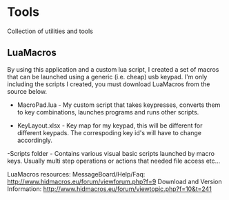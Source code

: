 # Tools
Collection of utilities and tools

LuaMacros
-------------------------
By using this application and a custom lua script, I created a set of macros that can be launched using a generic (i.e. cheap) usb keypad. I'm only including the scripts I created, you must download LuaMacros from the source below.

- MacroPad.lua - My custom script that takes keypresses, converts them to key combinations, launches programs and runs other scripts.

- KeyLayout.xlsx - Key map for my keypad, this will be different for different keypads. The correspoding key id's will have to change accordingly.

-Scripts folder - Contains various visual basic scripts launched by macro keys. Usually multi step operations or actions that needed file access etc...

LuaMacros resources:
MessageBoard/Help/Faq: http://www.hidmacros.eu/forum/viewforum.php?f=9
Download and Version Information:  http://www.hidmacros.eu/forum/viewtopic.php?f=10&t=241
